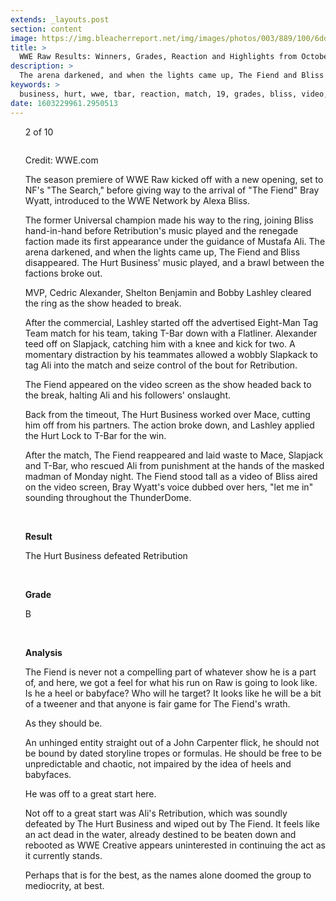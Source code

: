 ```yaml
--- 
extends: _layouts.post 
section: content 
image: https://img.bleacherreport.net/img/images/photos/003/889/100/6ddc98e8ffb2de6e9a834cbde48a44e9_crop_exact.jpg?w=1200&h=1200&q=75 
title: > 
  WWE Raw Results: Winners, Grades, Reaction and Highlights from October 19 
description: > 
  The arena darkened, and when the lights came up, The Fiend and Bliss disappeared.The Hurt Business' music played, and a brawl between the factions broke out.After the commercial, Lashley started off the advertised Eight-Man Tag Team match for his team, taking T-Bar down with a Flatliner.Back from the timeout, The Hurt Business worked over Mace, cutting him off from his partners.Not off to a great start was Ali's Retribution, which was soundly defeated by The Hurt Business and wiped out by The Fiend. 
keywords: > 
  business, hurt, wwe, tbar, reaction, match, 19, grades, bliss, video, highlights, winners, raw, fiend, ali, lashley, results 
date: 1603229961.2950513 
--- 
```

<ol><p class="slideData">2 of 10</p><p></p><img alt="" src="https://static-assets.bleacherreport.net/img/atoms/lazyImage/logo.png"><p class="credit">Credit: WWE.com</p><p class="">The season premiere of WWE Raw kicked off with a new opening, set to NF's "The Search," before giving way to the arrival of "The Fiend" Bray Wyatt, introduced to the WWE Network by Alexa Bliss.</p><p class="">The former Universal champion made his way to the ring, joining Bliss hand-in-hand before Retribution's music played and the renegade faction made its first appearance under the guidance of Mustafa Ali. The arena darkened, and when the lights came up, The Fiend and Bliss disappeared. The Hurt Business' music played, and a brawl between the factions broke out.</p><p class="">MVP, Cedric Alexander, Shelton Benjamin and Bobby Lashley cleared the ring as the show headed to break.</p><p class="">After the commercial, Lashley started off the advertised Eight-Man Tag Team match for his team, taking T-Bar down with a Flatliner. Alexander teed off on Slapjack, catching him with a knee and kick for two. A momentary distraction by his teammates allowed a wobbly Slapkack to tag Ali into the match and seize control of the bout for Retribution.</p><p class="">The Fiend appeared on the video screen as the show headed back to the break, halting Ali and his followers' onslaught.</p><p class="">Back from the timeout, The Hurt Business worked over Mace, cutting him off from his partners. The action broke down, and Lashley applied the Hurt Lock to T-Bar for the win.</p><p class="">After the match, The Fiend reappeared and laid waste to Mace, Slapjack and T-Bar, who rescued Ali from punishment at the hands of the masked madman of Monday night. The Fiend stood tall as a video of Bliss aired on the video screen, Bray Wyatt's voice dubbed over hers, "let me in" sounding throughout the ThunderDome.</p><p class="">&#160;&#160;&#160;&#160;</p><p class=""><strong>Result</strong></p><p class="">The Hurt Business defeated Retribution</p><p class="">&#160;&#160;&#160;&#160;</p><p class=""><strong>Grade</strong></p><p class="">B</p><p class="">&#160;&#160;&#160;&#160;</p><p class=""><strong>Analysis</strong></p><p class="">The Fiend is never not a compelling part of whatever show he is a part of, and here, we got a feel for what his run on Raw is going to look like. Is he a heel or babyface? Who will he target? It looks like he will be a bit of a tweener and that anyone is fair game for The Fiend's wrath.</p><p class="">As they should be.</p><p class="">An unhinged entity straight out of a John Carpenter flick, he should not be bound by dated storyline tropes or formulas. He should be free to be unpredictable and chaotic, not impaired by the idea of heels and babyfaces.</p><p class="">He was off to a great start here.</p><p class="">Not off to a great start was Ali's Retribution, which was soundly defeated by The Hurt Business and wiped out by The Fiend. It feels like an act dead in the water, already destined to be beaten down and rebooted as WWE Creative appears uninterested in continuing the act as it currently stands.</p><p class="">Perhaps that is for the best, as the names alone doomed the group to mediocrity, at best.</p></ol>